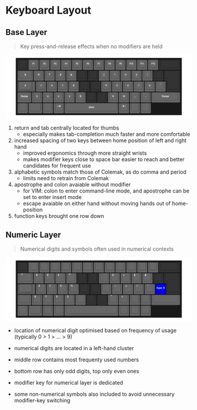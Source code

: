 # Keyboard Layout

## Base Layer

> Key press-and-release effects when no modifiers are held
  
![](images/base.png?raw=true)


1. return and tab centrally located for thumbs
    * especially makes tab-completion much faster and more comfortable
2. increased spacing of two keys between home position of left and right hand
    * improved ergonomics through more straight wrists
    * makes modifier keys close to space bar easier to reach and better candidates for frequent use
3. alphabetic symbols match those of Colemak, as do comma and period
    * limits need to retrain from Colemak
4. apostrophe and colon avaiable without modifier
    * for VIM: colon to enter command-line mode, and apostrophe can be set to enter insert mode
    * escape avaiable on either hand without moving hands out of home-position
5. function keys brought one row down

## Numeric Layer

> Numerical digits and symbols often used in numerical contexts

![](images/numeric.png?raw=true)


* location of numerical digit optimised based on frequency of usage (typically 0 > 1 > ... > 9)

* numerical digits are located in a left-hand cluster
* middle row contains most frequenty used numbers
* bottom row has only odd digits, top only even ones
* modifier key for numerical layer is dedicated
* some non-numerical symbols also included to avoid unnecessary modifier-key switching


